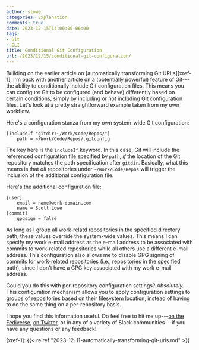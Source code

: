 ```yaml
---
author: slowe
categories: Explanation
comments: true
date: 2023-12-15T14:00:00-06:00
tags:
- Git
- CLI
title: Conditional Git Configuration
url: /2023/12/15/conditional-git-configuration/
---
```


Building on the earlier article on [automatically transforming Git URLs][xref-1], I'm back with another article on a (potentially powerful) feature of [Git][link-1]---the ability to conditionally include Git configuration files. This means you can configure Git to be configured (and behave) differently based on certain conditions, simply by including or not including Git configuration files. Let's look at a pretty straightforward example taken from my own workflow.<!--more-->

Here's a configuration stanza from my own system-wide Git configuration:

```
[includeIf "gitdir:~/Work/Code/Repos/"]
    path = ~/Work/Code/Repos/.gitconfig
```

The key here is the `includeIf` keyword. In this case, Git will include the referenced configuration file specified by `path`, _if_ the location of the Git repository matches the path specification after `gitdir`. Basically, what this means is that _all_ repositories under `~/Work/Code/Repos` will trigger the inclusion of the additional configuration file.

Here's the additional configuration file:

```
[user]
    email = name@work-domain.com
    name = Scott Lowe
[commit]
    gpgsign = false
```

As long as I group all work-relatd repositories in the specified directory path, these values override the system-wide values. This means I can specify my work e-mail address as the e-mail address to be associated with commits to work-related repositories while all others use a different e-mail address. This configuration also allows me to disable GPG signing of commits for work-related repositories (i.e., repositories in the specified path), since I don't have a GPG key associated with my work e-mail address.

Could you do this with per-repository configuration settings? _Absolutely._ This configuration mechanism allows you to apply configuration settings to groups of repositories based on their filesystem location, instead of having to do the same thing on a per-repository basis.

I hope you find this information useful. Do feel free to hit me up---[on the Fediverse][link-2], [on Twitter][link-3], or in any of a variety of Slack communities---if you have any questions or any feedback!

[link-1]: https://www.git-scm.com
[link-2]: https://fosstodon.org/@scottslowe
[link-3]: https://twitter.com/scott_lowe
[xref-1]: {{< relref "2023-12-11-automatically-transforming-git-urls.md" >}}
